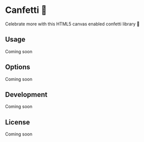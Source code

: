# Canfetti 🎊

Celebrate more with this HTML5 canvas enabled confetti library 🎊

## Usage

Coming soon

## Options

Coming soon

## Development

Coming soon

## License

Coming soon
